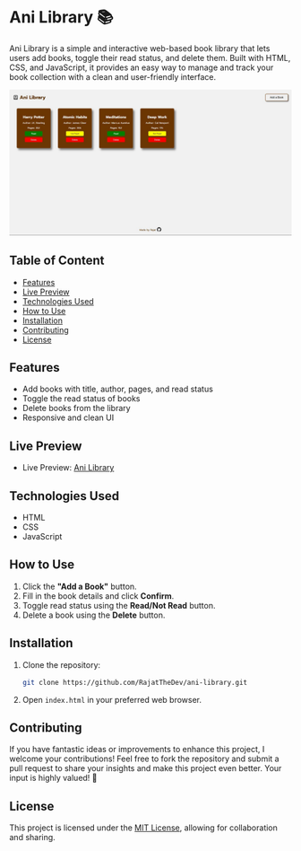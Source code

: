 # Ani Library 📚  

Ani Library is a simple and interactive web-based book library that lets users add books, toggle their read status, and delete them. Built with HTML, CSS, and JavaScript, it provides an easy way to manage and track your book collection with a clean and user-friendly interface.

![Ani Library Screenshot](/images/Screenshot.jpg)

## Table of Content

- [Features](#features)
- [Live Preview](#live-preview)
- [Technologies Used](#technologies-used)
- [How to Use](#how-to-use)
- [Installation](#getting-started)
- [Contributing](#contributing)
- [License](#license)

## Features  

- Add books with title, author, pages, and read status
- Toggle the read status of books
- Delete books from the library
- Responsive and clean UI

## Live Preview

- Live Preview: [Ani Library](https://rajatthedev.github.io/Ani-Library/)

## Technologies Used  

- HTML  
- CSS  
- JavaScript  

## How to Use  

1. Click the **"Add a Book"** button.  
2. Fill in the book details and click **Confirm**.  
3. Toggle read status using the **Read/Not Read** button.  
4. Delete a book using the **Delete** button. 

## Installation 

1. Clone the repository:  
   ```sh
   git clone https://github.com/RajatTheDev/ani-library.git
   ```
2. Open ```index.html``` in your preferred web browser.

## Contributing

If you have fantastic ideas or improvements to enhance this project, I welcome your contributions! Feel free to fork the repository and submit a pull request to share your insights and make this project even better. Your input is highly valued! 🚀

## License

This project is licensed under the [MIT License](/LICENSE), allowing for collaboration and sharing.